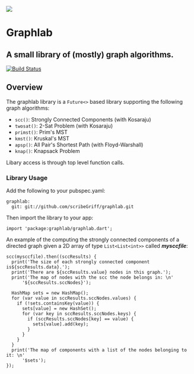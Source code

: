 ![](http://www.scribegriff.com/dartlang/github/graphlab/graphlab-logo.png)

# Graphlab #

## A small library of (mostly) graph algorithms. ##

[![Build Status](https://drone.io/github.com/scribeGriff/graphlab/status.png)](https://drone.io/github.com/scribeGriff/graphlab/latest)

## Overview ##
The graphlab library is a `Future<>` based library supporting the following graph algorithms:

- `scc()`: Strongly Connected Components (with Kosaraju)
- `twosat()`: 2-Sat Problem (with Kosaraju)
- `primst()`: Prim's MST
- `kmst()`: Kruskal's MST 
- `apsp()`: All Pair's Shortest Path (with Floyd-Warshall)
- `knap()`: Knapsack Problem 

Libary access is through top level function calls.

### Library Usage ##

Add the following to your pubspec.yaml:

    graphlab:
      git: git://github.com/scribeGriff/graphlab.git

Then import the library to your app:

    import 'package:graphlab/graphlab.dart';

An example of the computing the strongly connected components of a directed graph given a 2D array of type `List<List<int>>` called ***mysccfile***:

    scc(mysccfile).then((sccResults) {
      print('The size of each strongly connected component is${sccResults.data}.');
      print('There are ${sccResults.value} nodes in this graph.');
      print('The map of nodes with the scc the node belongs in: \n'
          '${sccResults.sccNodes}');

      HashMap sets = new HashMap();
      for (var value in sccResults.sccNodes.values) {
        if (!sets.containsKey(value)) {
          sets[value] = new HashSet();
          for (var key in sccResults.sccNodes.keys) {
            if (sccResults.sccNodes[key] == value) {
              sets[value].add(key);
            }
          }
        }
      }
      print('The map of components with a list of the nodes belonging to it: \n'
          '$sets');
    });
